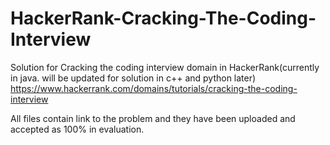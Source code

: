 # HackerRank-Cracking-The-Coding-Interview
Solution for Cracking the coding interview domain in HackerRank(currently in java. will be updated for solution in c++ and python later)
https://www.hackerrank.com/domains/tutorials/cracking-the-coding-interview

All files contain link to the problem and they have been uploaded and accepted as 100% in evaluation.
